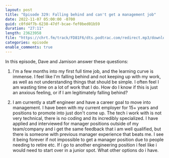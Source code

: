 ```yaml
---
layout: post
title: "Episode 329: Falling behind and can't get a management job"
date: 2022-11-07 05:00:00 -0700
guid: c0fd4f7b-6238-47df-bcae-fef0bed01b59
duration: "27:11"
length: 23623958
file: "https://chrt.fm/track/FD81F6/dts.podtrac.com/redirect.mp3/download.softskills.audio/sse-329.mp3"
categories: episode
enable_comments: true
---
```


In this episode, Dave and Jamison answer these questions:

1. I'm a few months into my first full time job, and the learning curve is immense. I feel like I'm falling behind and not keeping up with my work, as well as not understanding things that should be simple. I often feel I am wasting time on a lot of work that I do. How do I know if this is just an anxious feeling, or if I am legitimately falling behind?

2. I am currently a staff engineer and have a career goal to move into management. I have been with my current employer for 15+ years and positions to promote into just don't come up. The tech i work with is not very technical, there is no coding and its incredibly specialized. I have applied and interviewed for manager positions outside of my team/company and i get the same feedback that i am well qualified, but there is someone with previous manager experience that beats me. I see it being forever if not impossible to get a manager position due to people needing to retire etc. If i go to another engineering position i feel like i would need to start over in a junior spot. What other options do i have.
